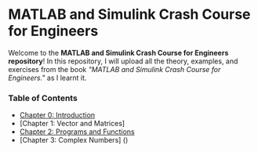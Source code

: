 # MATLAB and Simulink Crash Course for Engineers

Welcome to the **MATLAB and Simulink Crash Course for Engineers repository**! In this repository, I will upload all the theory, examples, and exercises from the book _"MATLAB and Simulink Crash Course for Engineers."_ as I learnt it. 

### Table of Contents
- [Chapter 0: Introduction](https://github.com/asanchezba/MATLAB/tree/main/00_Introduction)
- [Chapter 1: Vector and Matrices]
- [Chapter 2: Programs and Functions](https://github.com/asanchezba/MATLAB/tree/main/02_Programs%20and%20Functions)
- [Chapter 3: Complex Numbers] ()
